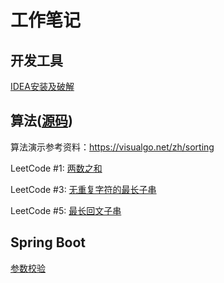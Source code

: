 # 工作笔记

## 开发工具

[IDEA安装及破解](2019-04-26-IDEA.md)

## 算法([源码](https://github.com/grapeqin/arithmetic.git))

算法演示参考资料：https://visualgo.net/zh/sorting

LeetCode #1: [两数之和](2019-05-25-IDEA.md)

LeetCode #3: [无重复字符的最长子串](2019-05-09-IDEA.md)

LeetCode #5: [最长回文子串](2019-05-15-IDEA.md)


## Spring Boot

[参数校验](springboot/参数校验.md)